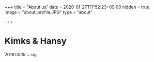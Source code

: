 +++
title = "About us"
date = 2020-01-27T17:52:23+09:00
hidden = true
image = "about_profile.JPG"
type = "about"

+++

# Kimks & Hansy

2018.05.15 ~ ing

